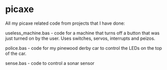picaxe
======

All my picaxe related code from projects that I have done:

useless_machine.bas - code for a machine that turns off a button that was just turned on by the user. Uses switches, servos, interrupts and peizos.

police.bas - code for my pinewood derby car to control the LEDs on the top of the car.

sense.bas - code to control a sonar sensor

